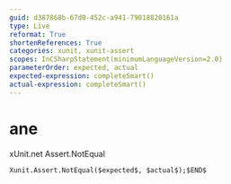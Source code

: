 ```yaml
---
guid: d387868b-67d0-452c-a941-79018820161a
type: Live
reformat: True
shortenReferences: True
categories: xunit, xunit-assert
scopes: InCSharpStatement(minimumLanguageVersion=2.0)
parameterOrder: expected, actual
expected-expression: completeSmart()
actual-expression: completeSmart()
---
```


# ane

xUnit.net Assert.NotEqual

```
Xunit.Assert.NotEqual($expected$, $actual$);$END$
```

